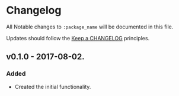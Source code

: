 # Changelog

All Notable changes to `:package_name` will be documented in this file.

Updates should follow the [Keep a CHANGELOG](http://keepachangelog.com/) principles.

## v0.1.0 - 2017-08-02.

### Added
- Created the initial functionality.